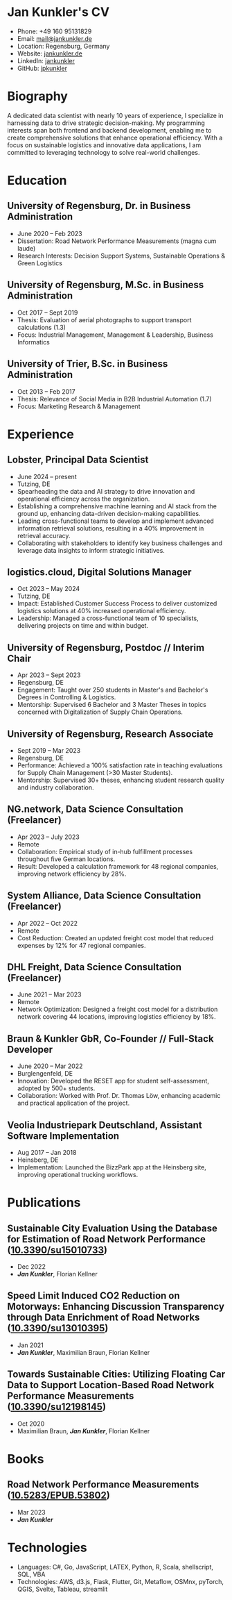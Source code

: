 # Jan Kunkler's CV

- Phone: +49 160 95131829
- Email: [mail@jankunkler.de](mailto:mail@jankunkler.de)
- Location: Regensburg, Germany
- Website: [jankunkler.de](https://jankunkler.de/)
- LinkedIn: [jankunkler](https://linkedin.com/in/jankunkler)
- GitHub: [jpkunkler](https://github.com/jpkunkler)


# Biography

A dedicated data scientist with nearly 10 years of experience, I specialize in harnessing data to drive strategic decision-making. My programming interests span both frontend and backend development, enabling me to create comprehensive solutions that enhance operational efficiency. With a focus on sustainable logistics and innovative data applications, I am committed to leveraging technology to solve real-world challenges.

# Education

## University of Regensburg, Dr. in Business Administration

- June 2020 – Feb 2023
- Dissertation: Road Network Performance Measurements (magna cum laude)
- Research Interests: Decision Support Systems, Sustainable Operations & Green Logistics

## University of Regensburg, M.Sc. in Business Administration

- Oct 2017 – Sept 2019
- Thesis: Evaluation of aerial photographs to support transport calculations (1.3)
- Focus: Industrial Management, Management & Leadership, Business Informatics

## University of Trier, B.Sc. in Business Administration

- Oct 2013 – Feb 2017
- Thesis: Relevance of Social Media in B2B Industrial Automation (1.7)
- Focus: Marketing Research & Management

# Experience

## Lobster, Principal Data Scientist

- June 2024 – present
- Tutzing, DE
- Spearheading the data and AI strategy to drive innovation and operational efficiency across the organization.
- Establishing a comprehensive machine learning and AI stack from the ground up, enhancing data-driven decision-making capabilities.
- Leading cross-functional teams to develop and implement advanced information retrieval solutions, resulting in a 40% improvement in retrieval accuracy.
- Collaborating with stakeholders to identify key business challenges and leverage data insights to inform strategic initiatives.

## logistics.cloud, Digital Solutions Manager

- Oct 2023 – May 2024
- Tutzing, DE
- Impact: Established Customer Success Process to deliver customized logistics solutions at 40% increased operational efficiency.
- Leadership: Managed a cross-functional team of 10 specialists, delivering projects on time and within budget.

## University of Regensburg, Postdoc // Interim Chair

- Apr 2023 – Sept 2023
- Regensburg, DE
- Engagement: Taught over 250 students in Master's and Bachelor's Degrees in Controlling & Logistics.
- Mentorship: Supervised 6 Bachelor and 3 Master Theses in topics concerned with Digitalization of Supply Chain Operations.

## University of Regensburg, Research Associate

- Sept 2019 – Mar 2023
- Regensburg, DE
- Performance: Achieved a 100% satisfaction rate in teaching evaluations for Supply Chain Management (>30 Master Students).
- Mentorship: Supervised 30+ theses, enhancing student research quality and industry collaboration.

## NG.network, Data Science Consultation (Freelancer)

- Apr 2023 – July 2023
- Remote
- Collaboration: Empirical study of in-hub fulfillment processes throughout five German locations.
- Result: Developed a calculation framework for 48 regional companies, improving network efficiency by 28%.

## System Alliance, Data Science Consultation (Freelancer)

- Apr 2022 – Oct 2022
- Remote
- Cost Reduction: Created an updated freight cost model that reduced expenses by 12% for 47 regional companies.

## DHL Freight, Data Science Consultation (Freelancer)

- June 2021 – Mar 2023
- Remote
- Network Optimization: Designed a freight cost model for a distribution network covering 44 locations, improving logistics efficiency by 18%.

## Braun & Kunkler GbR, Co-Founder // Full-Stack Developer

- June 2020 – Mar 2022
- Burglengenfeld, DE
- Innovation: Developed the RESET app for student self-assessment, adopted by 500+ students.
- Collaboration: Worked with Prof. Dr. Thomas Löw, enhancing academic and practical application of the project.

## Veolia Industriepark Deutschland, Assistant Software Implementation

- Aug 2017 – Jan 2018
- Heinsberg, DE
- Implementation: Launched the BizzPark app at the Heinsberg site, improving operational trucking workflows.

# Publications

## Sustainable City Evaluation Using the Database for Estimation of Road Network Performance ([10.3390/su15010733](https://doi.org/10.3390/su15010733))
- Dec 2022
- ***Jan Kunkler***, Florian Kellner

## Speed Limit Induced CO2 Reduction on Motorways: Enhancing Discussion Transparency through Data Enrichment of Road Networks ([10.3390/su13010395](https://doi.org/10.3390/su13010395))
- Jan 2021
- ***Jan Kunkler***, Maximilian Braun, Florian Kellner

## Towards Sustainable Cities: Utilizing Floating Car Data to Support Location-Based Road Network Performance Measurements ([10.3390/su12198145](https://doi.org/10.3390/su12198145))
- Oct 2020
- Maximilian Braun, ***Jan Kunkler***, Florian Kellner

# Books

## Road Network Performance Measurements ([10.5283/EPUB.53802](https://doi.org/10.5283/EPUB.53802))
- Mar 2023
- ***Jan Kunkler***

# Technologies

- Languages: C#, Go, JavaScript, LATEX, Python, R, Scala, shellscript, SQL, VBA
- Technologies: AWS, d3.js, Flask, Flutter, Git, Metaflow, OSMnx, pyTorch, QGIS, Svelte, Tableau, streamlit
